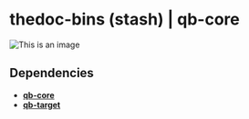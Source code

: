 # thedoc-bins (stash) | qb-core
![This is an image](https://cdn.discordapp.com/attachments/841430505609756682/960461152943484938/th-bins.png)

## Dependencies
* **[qb-core](https://github.com/qbcore-framework/qb-core)**
* **[qb-target](https://github.com/BerkieBb/qb-target/)**
